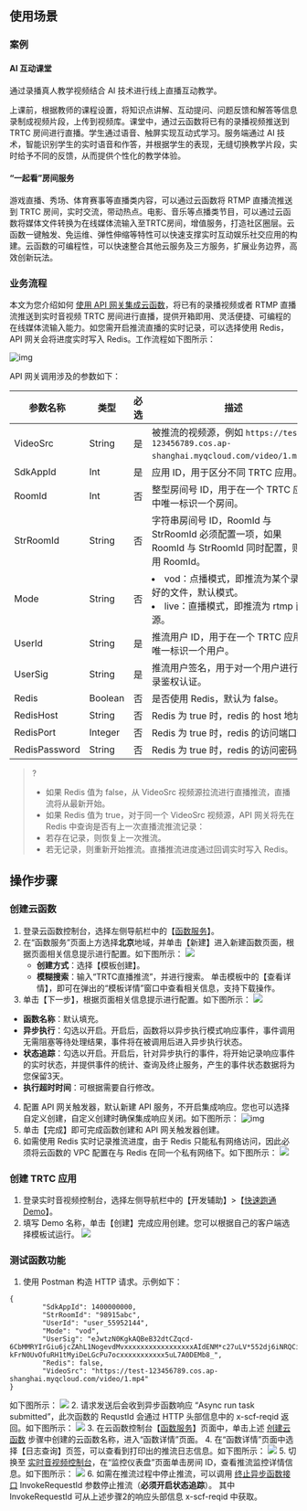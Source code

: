 ## 使用场景 

### 案例

#### AI 互动课堂

通过录播真人教学视频结合 AI 技术进行线上直播互动教学。

上课前，根据教师的课程设置，将知识点讲解、互动提问、问题反馈和解答等信息录制成视频片段，上传到视频库。课堂中，通过云函数将已有的录播视频推送到 TRTC 房间进行直播。学生通过语音、触屏实现互动式学习。服务端通过 AI 技术，智能识别学生的实时语音和作答，并根据学生的表现，无缝切换教学片段，实时给予不同的反馈，从而提供个性化的教学体验。

#### “一起看”房间服务

游戏直播、秀场、体育赛事等直播类内容，可以通过云函数将 RTMP 直播流推送到 TRTC 房间，实时交流，带动热点。电影、音乐等点播类节目，可以通过云函数将媒体文件转换为在线媒体流输入至TRTC房间，增值服务，打造社区圈层。云函数一键触发、免运维、弹性伸缩等特性可以快速支撑实时互动娱乐社交应用的构建。云函数的可编程性，可以快速整合其他云服务及三方服务，扩展业务边界，高效创新玩法。



### 业务流程

本文为您介绍如何 [使用 API 网关集成云函数](https://cloud.tencent.com/product/serverless-catalog)，将已有的录播视频或者 RTMP 直播流推送到实时音视频 TRTC 房间进行直播，提供开箱即用、灵活便捷、可编程的在线媒体流输入能力。如您需开启推流直播的实时记录，可以选择使用 Redis，API 网关会将进度实时写入 Redis。工作流程如下图所示：

![img](https://main.qcloudimg.com/raw/a03fcfbd42bd2e66345b7882ce1bf522.png)

API 网关调用涉及的参数如下：

| 参数名称      | 类型    | 必选 | 描述                                                         |
| ------------- | ------- | ---- | ------------------------------------------------------------ |
| VideoSrc      | String  | 是   | 被推流的视频源，例如 `https://test-123456789.cos.ap-shanghai.myqcloud.com/video/1.mp4`。 |
| SdkAppId      | Int     | 是   | 应用 ID，用于区分不同 TRTC 应用。                            |
| RoomId        | Int     | 否   | 整型房间号 ID，用于在一个 TRTC 应用中唯一标识一个房间。       |
| StrRoomId     | String  | 否   | 字符串房间号 ID，RoomId 与 StrRoomId 必须配置一项，如果 RoomId 与 StrRoomId 同时配置，则使用 RoomId。 |
| Mode          | String  | 否   | <li>vod：点播模式，即推流为某个录制好的文件，默认模式。<br><li>live：直播模式，即推流为 rtmp 直播源。 |
| UserId        | String  | 是   | 推流用户 ID，用于在一个 TRTC 应用中唯一标识一个用户。        |
| UserSig       | String  | 是   | 推流用户签名，用于对一个用户进行登录鉴权认证。               |
| Redis         | Boolean | 否   | 是否使用 Redis，默认为 false。                               |
| RedisHost     | String  | 否   | Redis 为 true 时，redis 的 host 地址。                        |
| RedisPort     | Integer | 否   | Redis 为 true 时，redis 的访问端口号。                       |
| RedisPassword | String  | 否   | Redis 为 true 时，redis 的访问密码。                         |

>? 
>- 如果 Redis 值为 false，从 VideoSrc 视频源拉流进行直播推流，直播流将从最新开始。
>- 如果 Redis 值为 true，对于同一个 VideoSrc 视频源，API 网关将先在 Redis 中查询是否有上一次直播流推流记录：
>  - 若存在记录，则恢复上一次推流。
>  - 若无记录，则重新开始推流。直播推流进度通过回调实时写入 Redis。



## 操作步骤

### 创建云函数[](id:step01)

1. 登录云函数控制台，选择左侧导航栏中的【[函数服务](https://console.cloud.tencent.com/scf/list)】。
2. 在“函数服务”页面上方选择**北京**地域，并单击【新建】进入新建函数页面，根据页面相关信息提示进行配置。如下图所示：
![](https://main.qcloudimg.com/raw/4e1e5468b371f8478992f6fa8ca07746.jpg)
   - **创建方式**：选择【模板创建】。
   - **模糊搜索**：输入“TRTC直播推流”，并进行搜索。
     单击模板中的【查看详情】，即可在弹出的“模板详情”窗口中查看相关信息，支持下载操作。
3. 单击【下一步】，根据页面相关信息提示进行配置。如下图所示：
![](https://main.qcloudimg.com/raw/71b0c84a634c8aab0ad86b4cdd21c47f.png)
 - **函数名称**：默认填充。
 - **异步执行**：勾选以开启。开启后，函数将以异步执行模式响应事件，事件调用无需阻塞等待处理结果，事件将在被调用后进入异步执行状态。
 - **状态追踪**：勾选以开启。开启后，针对异步执行的事件，将开始记录响应事件的实时状态，并提供事件的统计、查询及终止服务，产生的事件状态数据将为您保留3天。
 - **执行超时时间**：可根据需要自行修改。
4. 配置 API 网关触发器，默认新建 API 服务，不开启集成响应。您也可以选择自定义创建，自定义创建时确保集成响应关闭。如下图所示：
![img](https://main.qcloudimg.com/raw/3a198dac7c94d6712da1f250ef6b074c.png)
5. 单击【完成】即可完成函数创建和 API 网关触发器创建。
6. 如需使用 Redis 实时记录推流进度，由于 Redis 只能私有网络访问，因此必须将云函数的 VPC 配置在与 Redis 在同一个私有网络下。如下图所示：
![](https://main.qcloudimg.com/raw/1d81c0ff8aa4eff4ba9f2f6d4e45717f.png)

    



### 创建 TRTC 应用[](id:step02)

1. 登录实时音视频控制台，选择左侧导航栏中的【开发辅助】>【[快速跑通 Demo](https://console.cloud.tencent.com/trtc/quickstart)】。
2. 填写 Demo 名称，单击【创建】完成应用创建。您可以根据自己的客户端选择模板试运行。
![](https://main.qcloudimg.com/raw/f5126148ae72c78d761a0be0c94710d3.jpg)



### 测试函数功能[](id:step03)

1. 使用 Postman 构造 HTTP 请求。示例如下：
```
{
        "SdkAppId": 1400000000, 
        "StrRoomId": "98915abc", 
        "UserId": "user_55952144", 
        "Mode": "vod", 
        "UserSig": "eJwtzN0KgkAQBeB32dtCZqcd-6CbMMRYIrGiu6jcZAhL1NogevdMvxxxxxxxxxxxxxxxxxAIdENM*c27uLV*552dj6iNRQCiVGgdNfjtVFecilApABSg9OTTmXXFtOiciBIBBWy7xxxxxxxxRHbbjo-kFrN0UvOfuRH1tMyiDeLGcPu7ocxxxxxxxxxxx5uL7A0DEMb8_", 
        "Redis": false, 
        "VideoSrc": "https://test-123456789.cos.ap-shanghai.myqcloud.com/video/1.mp4"
}
```
 如下图所示：
 ![](https://main.qcloudimg.com/raw/22f1e55b18e166d0b4ece52284847e09.png)
2. 请求发送后会收到异步函数响应 “Async run task submitted”，此次函数的 RequstId 会通过 HTTP 头部信息中的 x-scf-reqid 返回。如下图所示：
 ![](https://main.qcloudimg.com/raw/2659951b64f7bd81fe29bdd700fa6590.png)
3. 在云函数控制台【[函数服务](https://console.cloud.tencent.com/scf/list)】页面中，单击上述 [创建云函数](#step01) 步骤中创建的云函数名称，进入“函数详情”页面。
4. 在“函数详情”页面中选择【日志查询】页签，可以查看到打印出的推流日志信息。如下图所示：
    ![](https://main.qcloudimg.com/raw/5dd0744da897f6fb117c10e8e0ed9b7a.jpeg)
5. 切换至 [实时音视频控制台](https://console.cloud.tencent.com/trtc/monitor)，在“监控仪表盘”页面单击房间 ID，查看推流监控详情信息。如下图所示：
    ![](https://main.qcloudimg.com/raw/b69e2c7f19e22bffbd49e0faf824f4ae.png)
6. 如需在推流过程中停止推流，可以调用 [终止异步函数接口](https://cloud.tencent.com/document/api/583/52500) InvokeRequestId 参数停止推流（**必须开启状态追踪**）。
其中 InvokeRequestId 可从上述步骤2的响应头部信息 x-scf-reqid 中获取。



